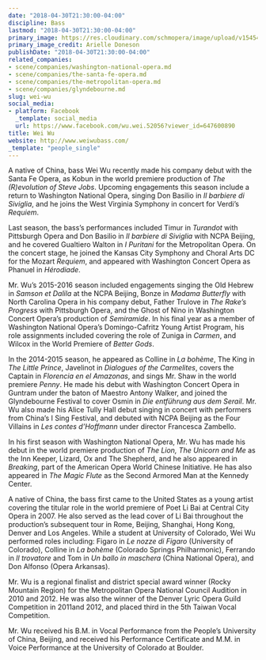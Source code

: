 ```yaml
---
date: "2018-04-30T21:30:00-04:00"
discipline: Bass
lastmod: "2018-04-30T21:30:00-04:00"
primary_image: https://res.cloudinary.com/schmopera/image/upload/v1545409169/media/webhook-uploads/1525138005083/WeiWu1.png.png
primary_image_credit: Arielle Doneson
publishDate: "2018-04-30T21:30:00-04:00"
related_companies:
- scene/companies/washington-national-opera.md
- scene/companies/the-santa-fe-opera.md
- scene/companies/the-metropolitan-opera.md
- scene/companies/glyndebourne.md
slug: wei-wu
social_media:
- platform: Facebook
  _template: social_media
  url: https://www.facebook.com/wu.wei.52056?viewer_id=647600890
title: Wei Wu
website: http://www.weiwubass.com/
_template: "people_single"
---
```


A native of China, bass Wei Wu recently made his company debut with the Santa Fe Opera, as Kobun in the world premiere production of *The (R)evolution of Steve Jobs*. Upcoming engagements this season include a return to Washington National Opera, singing Don Basilio in *Il barbiere di Siviglia*, and he joins the West Virginia Symphony in concert for Verdi’s *Requiem*.

Last season, the bass’s performances included Timur in *Turandot* with Pittsburgh Opera and Don Basilio in *Il barbiere di Siviglia* with NCPA Beijing, and he covered Gualtiero Walton in *I Puritani* for the Metropolitan Opera. On the concert stage, he joined the Kansas City Symphony and Choral Arts DC for the Mozart *Requiem*, and appeared with Washington Concert Opera as Phanuel in *Hérodiade*.

Mr. Wu’s 2015-2016 season included engagements singing the Old Hebrew in *Samson et Dalila* at the NCPA Beijing, Bonze in *Madama Butterfly* with North Carolina Opera in his company debut, Father Trulove in *The Rake’s Progress* with Pittsburgh Opera, and the Ghost of Nino in Washington Concert Opera’s production of *Semiramide*. In his final year as a member of Washington National Opera’s Domingo-Cafritz Young Artist Program, his role assignments included covering the role of Zuniga in *Carmen*, and Wilcox in the World Premiere of *Better Gods*.

In the 2014-2015 season, he appeared as Colline in *La bohème*, The King in *The Little Prince*, Javelinot in *Dialogues of the Carmelites*, covers the Captain in *Florencia en el Amazonas*, and sings Mr. Shaw in the world premiere *Penny*. He made his debut with Washington Concert Opera in Guntram under the baton of Maestro Antony Walker, and joined the Glyndebourne Festival to cover Osmin in *Die entführung aus dem Serail*. Mr. Wu also made his Alice Tully Hall debut singing in concert with performers from China’s I Sing Festival, and  debuted with NCPA Beijing as the Four Villains in *Les contes d’Hoffmann* under director Francesca Zambello.

In his first season with Washington National Opera, Mr. Wu has made his debut in the world premiere production of *The Lion, The Unicorn and Me* as the Inn Keeper, Lizard, Ox and The Shepherd, and he also appeared in *Breaking*, part of the American Opera World Chinese Initiative. He has also appeared in *The Magic Flute* as the Second Armored Man at the Kennedy Center.

A native of China, the bass first came to the United States as a young artist covering the titular role in the world premiere of Poet Li Bai at Central City Opera in 2007. He also served as the lead cover of Li Bai throughout the production’s subsequent tour in Rome, Beijing, Shanghai, Hong Kong, Denver and Los Angeles. While a student at University of Colorado, Wei Wu performed roles including:  Figaro in *Le nozze di Figaro* (University of Colorado), Colline in *La bohème* (Colorado Springs Philharmonic), Ferrando in *Il trovatore* and Tom in *Un ballo in maschera* (China National Opera), and Don Alfonso (Opera Arkansas).

Mr. Wu is a regional finalist and district special award winner (Rocky Mountain Region) for the Metropolitan Opera National Council Audition in 2010 and 2012. He was also the winner of the Denver Lyric Opera Guild Competition in 2011and 2012, and placed third in the 5th Taiwan Vocal Competition.

Mr. Wu received his B.M. in Vocal Performance from the People’s University of China, Beijing, and received his Performance Certificate and M.M. in Voice Performance at the University of Colorado at Boulder.
